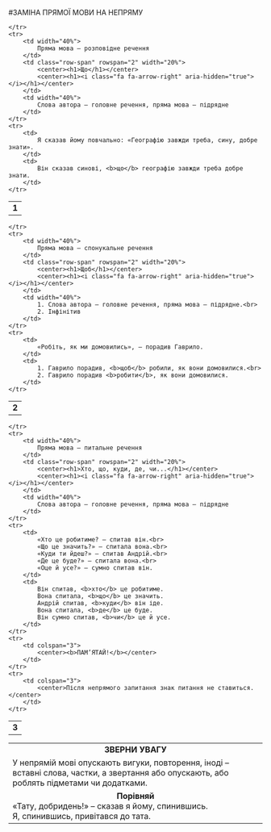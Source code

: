 #ЗАМІНА ПРЯМОЇ МОВИ НА НЕПРЯМУ

<table>
	<tr>
		<td colspan="3">
			<center><b>1</b></center>
		</td>
			
	</tr>
	<tr>
		<td width="40%">
			Пряма мова – розповідне речення
		</td>
		<td class="row-span" rowspan="2" width="20%">
			<center><h1>Що</h1></center>
			<center><h1><i class="fa fa-arrow-right" aria-hidden="true"></i></h1></center>
		</td>
		<td width="40%">
			Слова автора – головне речення, пряма мова – підрядне
		</td>	
	</tr>
	<tr>
		<td>
			Я сказав йому повчально: «Географію завжди треба, сину, добре знати».
		</td>
		<td>
			Він сказав синові, <b>що</b> географію завжди треба добре знати.
		</td>	
	</tr>
		
</table>

<table>
	<tr>
		<td colspan="3">
			<center><b>2</b></center>
		</td>
			
	</tr>
	<tr>
		<td width="40%">
			Пряма мова – спонукальне речення
		</td>
		<td class="row-span" rowspan="2" width="20%">
			<center><h1>Щоб</h1></center>
			<center><h1><i class="fa fa-arrow-right" aria-hidden="true"></i></h1></center>
		</td>
		<td width="40%">
			1. Слова автора – головне речення, пряма мова – підрядне.<br>
			2. Інфінітив
		</td>	
	</tr>
	<tr>
		<td>
			«Робіть, як ми домовились», – порадив Гаврило.
		</td>
		<td>
			1. Гаврило порадив, <b>щоб</b> робили, як вони домовилися.<br>
			2. Гаврило порадив <b>робити</b>, як вони домовилися.
		</td>	
	</tr>
		
</table>

<table>
	<tr>
		<td colspan="3">
			<center><b>3</b></center>
		</td>
			
	</tr>
	<tr>
		<td width="40%">
			Пряма мова – питальне речення
		</td>
		<td class="row-span" rowspan="2" width="20%">
			<center><h1>Хто, що, куди, де, чи...</h1></center>
			<center><h1><i class="fa fa-arrow-right" aria-hidden="true"></i></h1></center>
		</td>
		<td width="40%">
			Слова автора – головне речення, пряма мова – підрядне
		</td>	
	</tr>
	<tr>
		<td>
			«Хто це робитиме? – спитав він.<br>
			«Що це значить?» – спитала вона.<br>
			«Куди ти йдеш?» – спитав Андрій.<br>
			«Де це буде?» – спитала вона.<br>
			«Оце й усе?» – сумно спитав він.
		</td>
		<td>
			Він спитав, <b>хто</b> це робитиме.
			Вона спитала, <b>що</b> це значить.
			Андрій спитав, <b>куди</b> він іде.
			Вона спитала, <b>де</b> це буде.
			Він сумно спитав, <b>чи</b> це й усе.
		</td>	
	</tr>
	<tr>
		<td colspan="3">
			<center><b>ПАМ’ЯТАЙ!</b></center>
		</td>	
	</tr>	
	<tr>
		<td colspan="3">
			<center>Після непрямого запитання знак питання не ставиться.</center>
		</td>	
	</tr>
</table>	

<table>
	<tr>
		<td>
			<center><b>ЗВЕРНИ УВАГУ</b></center>
		</td>	
	</tr>	
	<tr>
		<td>
			У непрямій мові опускають вигуки, повторення, іноді – вставні слова, частки, а звертання або опускають, або роблять підметами чи додатками.
		</td>	
	</tr>
		<tr>
		<td>
			<center><b>Порівняй</b></center>
			«Тату, добридень!» – сказав я йому, спинившись.<br>
			Я, спинившись, привітався до тата.
		</td>	
	</tr>
</table>	